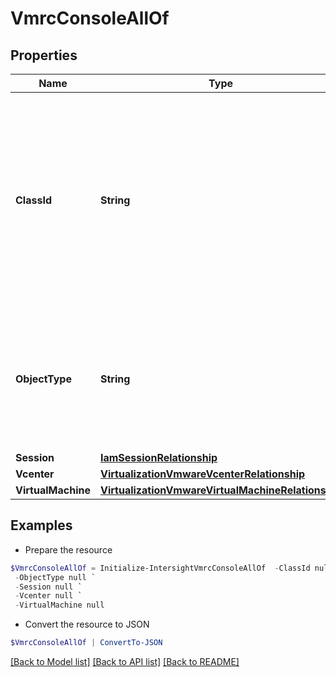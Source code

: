 # VmrcConsoleAllOf
## Properties

Name | Type | Description | Notes
------------ | ------------- | ------------- | -------------
**ClassId** | **String** | The fully-qualified name of the instantiated, concrete type. This property is used as a discriminator to identify the type of the payload when marshaling and unmarshaling data. | [default to "vmrc.Console"]
**ObjectType** | **String** | The fully-qualified name of the instantiated, concrete type. The value should be the same as the &#39;ClassId&#39; property. | [default to "vmrc.Console"]
**Session** | [**IamSessionRelationship**](IamSessionRelationship.md) |  | [optional] 
**Vcenter** | [**VirtualizationVmwareVcenterRelationship**](VirtualizationVmwareVcenterRelationship.md) |  | [optional] 
**VirtualMachine** | [**VirtualizationVmwareVirtualMachineRelationship**](VirtualizationVmwareVirtualMachineRelationship.md) |  | [optional] 

## Examples

- Prepare the resource
```powershell
$VmrcConsoleAllOf = Initialize-IntersightVmrcConsoleAllOf  -ClassId null `
 -ObjectType null `
 -Session null `
 -Vcenter null `
 -VirtualMachine null
```

- Convert the resource to JSON
```powershell
$VmrcConsoleAllOf | ConvertTo-JSON
```

[[Back to Model list]](../README.md#documentation-for-models) [[Back to API list]](../README.md#documentation-for-api-endpoints) [[Back to README]](../README.md)

